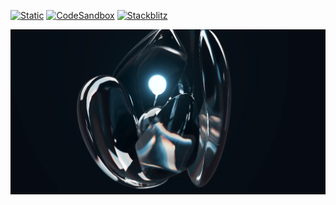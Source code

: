 [![Static](https://img.shields.io/badge/demo-%23646CFF.svg?logo=html5&logoColor=white)](https://pmndrs.github.io/examples/glass-flower)
[![CodeSandbox](https://img.shields.io/badge/codesandbox-040404?logo=codesandbox&logoColor=DBDBDB)](https://codesandbox.io/s/github/pmndrs/examples/tree/main/demos/glass-flower)
[![Stackblitz](https://img.shields.io/badge/stackblitz-fff?logo=Stackblitz&logoColor=1389FD)](https://stackblitz.com/github/pmndrs/examples/tree/main/demos/glass-flower)

![](thumbnail.webp)
